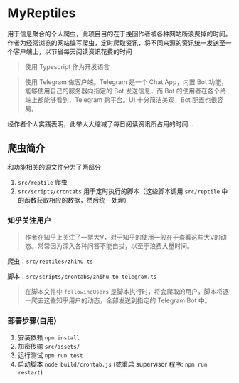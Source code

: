 # MyReptiles

用于信息聚合的个人爬虫，此项目目的在于挽回作者被各种网站所浪费掉的时间。作者为经常浏览的网站编写爬虫，定时爬取资讯，将不同来源的资讯统一发送至一个客户端上，以节省每天阅读资讯花费的时间

> 使用 Typescript 作为开发语言

> 使用 Telegram 做客户端。Telegram 是一个 Chat App，内置 Bot 功能，能够使用自己的服务器向指定的 Bot 发送信息，而 Bot 的使用者在各个终端上都能够看到，Telegram 跨平台。UI 十分简洁美观，Bot 配置也很容易。

经作者个人实践表明，此举大大缩减了每日阅读资讯所占用的时间...

## 爬虫简介
和功能相关的源文件分为了两部分

1. `src/reptile` 爬虫
2. `src/scripts/crontabs` 用于定时执行的脚本（这些脚本调用 `src/reptile` 中的函数获取相应的数据，然后统一处理）

### 知乎关注用户

> 作者在知乎上关注了一票大V，对于知乎的使用一般在于查看这些大V的动态。常常因为深入各种问答不能自拔，以至于浪费大量时间。

爬虫：`src/reptiles/zhihu.ts`

脚本：`src/scripts/crontabs/zhihu-to-telegram.ts`

> 在脚本文件中 `followingUsers` 是脚本执行时，将会爬取的用户，脚本将逐一爬去这些知乎用户的动态，全部发送到指定的 Telegram Bot 中。

### 部署步骤(自用)

1. 安装依赖 `npm install`
2. 加密传输 `src/assets/`
3. 运行测试 `npm run test`
4. 启动脚本 `node build/crontab.js` (或重启 supervisor 程序: `npm run restart`)